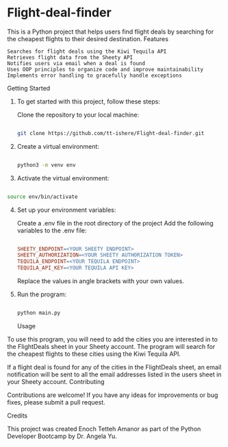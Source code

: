 # Flight-deal-finder
This is a Python project that helps users find flight deals by searching for the cheapest flights to their desired destination.
Features

    Searches for flight deals using the Kiwi Tequila API
    Retrieves flight data from the Sheety API
    Notifies users via email when a deal is found
    Uses OOP principles to organize code and improve maintainability
    Implements error handling to gracefully handle exceptions

Getting Started

1. To get started with this project, follow these steps:

   Clone the repository to your local machine:

   ```bash

   git clone https://github.com/tt-ishere/Flight-deal-finder.git
   ```

2. Create a virtual environment:

   ```bash

   python3 -m venv env
   ```

3. Activate the virtual environment:

```bash

source env/bin/activate
```

4.  Set up your environment variables:

    Create a .env file in the root directory of the project
    Add the following variables to the .env file:

    ```makefile

    SHEETY_ENDPOINT=<YOUR SHEETY ENDPOINT>
    SHEETY_AUTHORIZATION=<YOUR SHEETY AUTHORIZATION TOKEN>
    TEQUILA_ENDPOINT=<YOUR TEQUILA ENDPOINT>
    TEQUILA_API_KEY=<YOUR TEQUILA API KEY>
    ```

    Replace the values in angle brackets with your own values.

5.  Run the program:

    ```python

    python main.py
    ```

    Usage

To use this program, you will need to add the cities you are interested in to the FlightDeals sheet in your Sheety account. The program will search for the cheapest flights to these cities using the Kiwi Tequila API.

If a flight deal is found for any of the cities in the FlightDeals sheet, an email notification will be sent to all the email addresses listed in the users sheet in your Sheety account.
Contributing

Contributions are welcome! If you have any ideas for improvements or bug fixes, please submit a pull request.

Credits

This project was created Enoch Tetteh Amanor as part of the Python Developer Bootcamp by Dr. Angela Yu.

